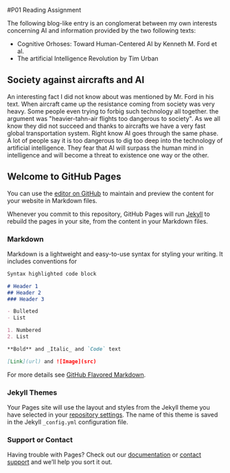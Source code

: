 #P01 Reading Assignment

The following blog-like entry is an conglomerat between my own interests concerning AI and information provided by the two following texts:

- Cognitive Orhoses: Toward Human-Centered AI by Kenneth M. Ford et al.
- The artificial Intelligence Revolution by Tim Urban



## Society against aircrafts and AI

An interesting fact I did not know about was mentioned by Mr. Ford in his text. When aircraft came up the resistance coming from society was very heavy. Some people even trying to forbig such technology all together. the argument was "heavier-tahn-air flights too dangerous to society". As we all know they did not succeed and thanks to aircrafts we have a very fast global transportation system. 
Right know AI goes through the same phase. A lot of people say it is too dangerous to dig too deep into the technology of artificial intelligence. They fear that AI will surpass the human mind in intelligence and will become a threat to existence one way or the other. 










## Welcome to GitHub Pages

You can use the [editor on GitHub](https://github.com/kadermat/AI-Lecture/edit/master/README.md) to maintain and preview the content for your website in Markdown files.

Whenever you commit to this repository, GitHub Pages will run [Jekyll](https://jekyllrb.com/) to rebuild the pages in your site, from the content in your Markdown files.

### Markdown

Markdown is a lightweight and easy-to-use syntax for styling your writing. It includes conventions for

```markdown
Syntax highlighted code block

# Header 1
## Header 2
### Header 3

- Bulleted
- List

1. Numbered
2. List

**Bold** and _Italic_ and `Code` text

[Link](url) and ![Image](src)
```

For more details see [GitHub Flavored Markdown](https://guides.github.com/features/mastering-markdown/).

### Jekyll Themes

Your Pages site will use the layout and styles from the Jekyll theme you have selected in your [repository settings](https://github.com/kadermat/AI-Lecture/settings). The name of this theme is saved in the Jekyll `_config.yml` configuration file.

### Support or Contact

Having trouble with Pages? Check out our [documentation](https://help.github.com/categories/github-pages-basics/) or [contact support](https://github.com/contact) and we’ll help you sort it out.
